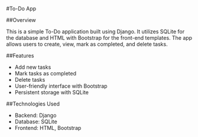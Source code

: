 #To-Do App

##Overview

This is a simple To-Do application built using Django. It utilizes SQLite for the database and HTML with Bootstrap for the front-end templates. The app allows users to create, view, mark as completed, and delete tasks.

##Features
- Add new tasks
- Mark tasks as completed
- Delete tasks
- User-friendly interface with Bootstrap
- Persistent storage with SQLite
  
##Technologies Used
  - Backend: Django
  - Database: SQLite
  - Frontend: HTML, Bootstrap
